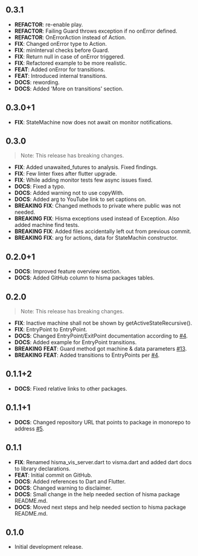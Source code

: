 ## 0.3.1

 - **REFACTOR**: re-enable play.
 - **REFACTOR**: Failing Guard throws exception if no onError defined.
 - **REFACTOR**: OnErrorAction instead of Action.
 - **FIX**: Changed onError type to Action.
 - **FIX**: minInterval checks before Guard.
 - **FIX**: Return null in case of onError triggered.
 - **FIX**: Refactored example to be more realistic.
 - **FEAT**: Added onError for transitions.
 - **FEAT**: Introduced internal transitions.
 - **DOCS**: rewording.
 - **DOCS**: Added 'More on transitions' section.

## 0.3.0+1

 - **FIX**: StateMachine now does not await on monitor notifications.

## 0.3.0

> Note: This release has breaking changes.

 - **FIX**: Added unawaited_futures to analysis. Fixed findings.
 - **FIX**: Few linter fixes after flutter upgrade.
 - **FIX**: While adding monitor tests few async issues fixed.
 - **DOCS**: Fixed a typo.
 - **DOCS**: Added warning not to use copyWith.
 - **DOCS**: Added arg to YouTube link to set captions on.
 - **BREAKING** **FIX**: Changed methods to private where public was not needed.
 - **BREAKING** **FIX**: Hisma exceptions used instead of Exception. Also added machine find tests.
 - **BREAKING** **FIX**: Added files accidentally left out from previous commit.
 - **BREAKING** **FIX**: arg for actions, data for StateMachin constructor.

## 0.2.0+1

 - **DOCS**: Improved feature overview section.
 - **DOCS**: Added GitHub column to hisma packages tables.

## 0.2.0

> Note: This release has breaking changes.

 - **FIX**: Inactive machine shall not be shown by getActiveStateRecursive().
 - **FIX**: EntryPoint to EntryPoint.
 - **DOCS**: Changed EntryPoint/ExitPoint documentation according to [#4](https://github.com/tamas-p/hisma/issues/4).
 - **DOCS**: Added example for EntryPoint transitions.
 - **BREAKING** **FEAT**: Guard method got machine & data parameters [#13](https://github.com/tamas-p/hisma/issues/13).
 - **BREAKING** **FEAT**: Added transitions to EntryPoints per [#4](https://github.com/tamas-p/hisma/issues/4).

## 0.1.1+2

 - **DOCS**: Fixed relative links to other packages.

## 0.1.1+1

 - **DOCS**: Changed repository URL that points to package in monorepo to address [#5](https://github.com/tamas-p/hisma/issues/5).

## 0.1.1

 - **FIX**: Renamed hisma_vis_server.dart to visma.dart and added dart docs to library declarations.
 - **FEAT**: Initial commit on GitHub.
 - **DOCS**: Added references to Dart and Flutter.
 - **DOCS**: Changed warning to disclaimer.
 - **DOCS**: Small change in the help needed section of hisma package README.md.
 - **DOCS**: Moved next steps and help needed section to hisma package README.md.

## 0.1.0

- Initial development release.
